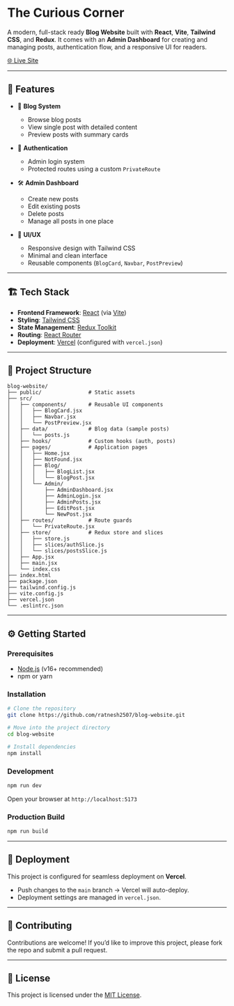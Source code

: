 # The Curious Corner

A modern, full-stack ready **Blog Website** built with **React**, **Vite**, **Tailwind CSS**, and **Redux**.
It comes with an **Admin Dashboard** for creating and managing posts, authentication flow, and a responsive UI for readers.

[🌐 Live Site](https://the-curious-corner.vercel.app)

---

## 🚀 Features

* 📰 **Blog System**

  * Browse blog posts
  * View single post with detailed content
  * Preview posts with summary cards

* 🔐 **Authentication**

  * Admin login system
  * Protected routes using a custom `PrivateRoute`

* 🛠️ **Admin Dashboard**

  * Create new posts
  * Edit existing posts
  * Delete posts
  * Manage all posts in one place

* 🎨 **UI/UX**

  * Responsive design with Tailwind CSS
  * Minimal and clean interface
  * Reusable components (`BlogCard`, `Navbar`, `PostPreview`)

---

## 🏗️ Tech Stack

* **Frontend Framework**: [React](https://react.dev/) (via [Vite](https://vitejs.dev/))
* **Styling**: [Tailwind CSS](https://tailwindcss.com/)
* **State Management**: [Redux Toolkit](https://redux-toolkit.js.org/)
* **Routing**: [React Router](https://reactrouter.com/)
* **Deployment**: [Vercel](https://vercel.com/) (configured with `vercel.json`)

---

## 📂 Project Structure

```
blog-website/
├── public/               # Static assets
├── src/
│   ├── components/       # Reusable UI components
│   │   ├── BlogCard.jsx
│   │   ├── Navbar.jsx
│   │   └── PostPreview.jsx
│   ├── data/             # Blog data (sample posts)
│   │   └── posts.js
│   ├── hooks/            # Custom hooks (auth, posts)
│   ├── pages/            # Application pages
│   │   ├── Home.jsx
│   │   ├── NotFound.jsx
│   │   ├── Blog/
│   │   │   ├── BlogList.jsx
│   │   │   └── BlogPost.jsx
│   │   └── Admin/
│   │       ├── AdminDashboard.jsx
│   │       ├── AdminLogin.jsx
│   │       ├── AdminPosts.jsx
│   │       ├── EditPost.jsx
│   │       └── NewPost.jsx
│   ├── routes/           # Route guards
│   │   └── PrivateRoute.jsx
│   ├── store/            # Redux store and slices
│   │   ├── store.js
│   │   ├── slices/authSlice.js
│   │   └── slices/postsSlice.js
│   ├── App.jsx
│   ├── main.jsx
│   └── index.css
├── index.html
├── package.json
├── tailwind.config.js
├── vite.config.js
├── vercel.json
└── .eslintrc.json
```

---

## ⚙️ Getting Started

### Prerequisites

* [Node.js](https://nodejs.org/) (v16+ recommended)
* npm or yarn

### Installation

```bash
# Clone the repository
git clone https://github.com/ratnesh2507/blog-website.git

# Move into the project directory
cd blog-website

# Install dependencies
npm install
```

### Development

```bash
npm run dev
```

Open your browser at `http://localhost:5173`

### Production Build

```bash
npm run build
```

---

## 🚀 Deployment

This project is configured for seamless deployment on **Vercel**.

* Push changes to the `main` branch → Vercel will auto-deploy.
* Deployment settings are managed in `vercel.json`.

---

## 🤝 Contributing

Contributions are welcome!
If you’d like to improve this project, please fork the repo and submit a pull request.

---

## 📜 License

This project is licensed under the [MIT License](LICENSE).
